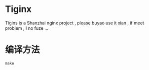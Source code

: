 # Tiginx
Tigins is a Shanzhai nginx project , please buyao use it xian , if meet problem , I no fuze ...

# 编译方法
```shell
make
```

